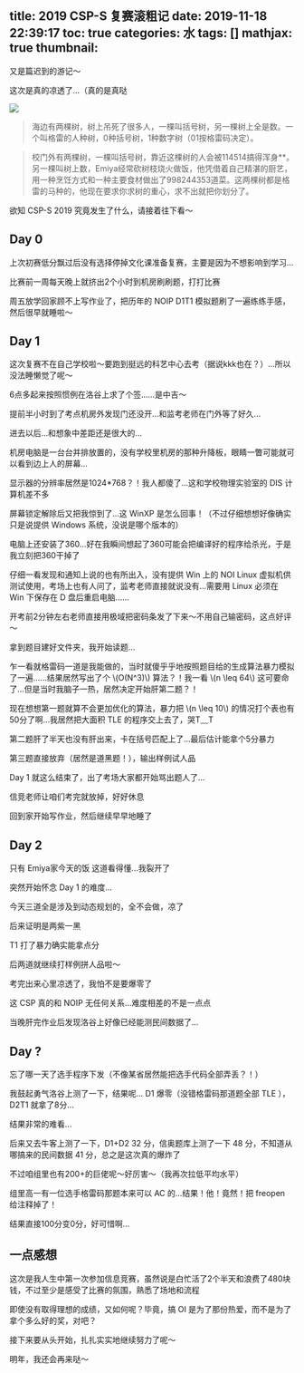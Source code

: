 title: 2019 CSP-S 复赛滚粗记
date: 2019-11-18 22:39:17
toc: true
categories: 水
tags: []
mathjax: true
thumbnail: 
---

又是篇迟到的游记～

这次是真的凉透了...（真的是真哒

![](https://blog-img-1251828412.file.myqcloud.com/2019/11/24/boom.png)

<!--more-->

> 海边有两棵树，树上吊死了很多人，一棵叫括号树，另一棵树上全是数。一个叫格雷的人种树，0种括号树，1种数字树（01按格雷码决定）。

> 校门外有两棵树，一棵叫括号树，靠近这棵树的人会被114514搞得浑身**。另一棵叫树上数，Emiya经常砍树枝烧火做饭，他凭借着自己精湛的厨艺，用一种烹饪方式和一种主要食材做出了998244353道菜。这两棵树都是格雷的马种的，他现在要求你求树的重心，求不出就把你划分了。

欲知 CSP-S 2019 究竟发生了什么，请接着往下看～

## Day 0 ##

上次初赛低分飘过后没有选择停掉文化课准备复赛，主要是因为不想影响到学习...

比赛前一周每天晚上就挤出2个小时到机房刷刷题，打打比赛

周五放学回家顾不上写作业了，把历年的 NOIP D1T1 模拟题刷了一遍练练手感，然后很早就睡啦～

## Day 1 ##

这次复赛不在自己学校啦～要跑到挺远的科艺中心去考（据说kkk也在？）...所以没法睡懒觉了呢～

6点多起来按照惯例在洛谷上求了个签......是中吉～

提前半小时到了考点机房外发现门还没开...和监考老师在门外等了好久...

进去以后...和想象中差距还是很大的...

机房电脑是一台台并排放置的，没有学校里机房的那种升降板，眼睛一瞥可能就可以看到边上人的屏幕...

显示器的分辨率居然是1024*768？！我人都傻了...这和学校物理实验室的 DIS 计算机差不多

屏幕锁定解除后又把我惊到了...这 WinXP 是怎么回事！（不过仔细想想好像确实只是说提供 Windows 系统，没说是哪个版本的）

电脑上还安装了360...好在我瞬间想起了360可能会把编译好的程序给杀光，于是我立刻把360干掉了

仔细一看发现和通知上说的也有所出入，没有提供 Win 上的 NOI Linux 虚拟机供测试使用，考场上也有人问了，监考老师直接就说没有...需要用 Linux 必须在 Win 下保存在 D 盘后重启电脑......

开考前2分钟左右老师直接用极域把密码条发了下来～不用自己输密码，这点好评～

拿到题目建好文件夹，我开始读题...

乍一看就格雷码一道是我能做的，当时就傻乎乎地按照题目给的生成算法暴力模拟了一遍......结果居然写出了个 \\(O(N^3)\\) 算法？！我一看 \\(n \leq 64\\) 这可要命了...但是当时我脑子一热，居然决定开始肝第二题？！

现在想想第一题就算不会更加优化的算法，暴力把 \\(n \leq 10\\) 的情况打个表也有50分了啊...我居然把大面积 TLE 的程序交上去了，哭T﹏T

第二题肝了半天也没有肝出来，卡在括号匹配上了...最后估计能拿个5分暴力

第三题直接放弃（居然是道黑题！），输出样例试人品

Day 1 就这么结束了，出了考场大家都开始骂出题人了...

信竞老师让咱们考完就放掉，好好休息

回到家开始写作业，然后继续早早地睡了

## Day 2 ##

只有 Emiya家今天的饭 这道看得懂...我裂开了

突然开始怀念 Day 1 的难度...

今天三道全是涉及到动态规划的，全不会做，凉了

后来证明是两紫一黑

T1 打了暴力确实能拿点分

后两道就继续打样例拼人品啦～

考完出来心里凉透了，我怕不是要爆零了

这 CSP 真的和 NOIP 无任何关系...难度相差的不是一点点

当晚肝完作业后发现洛谷上好像已经能测民间数据了...

## Day ? ##

忘了哪一天了选手程序下发（不像某省居然能把选手代码全部弄丢？！）

我鼓起勇气洛谷上测了一下，结果呢... D1 爆零（没错格雷码那道题全部 TLE ），D2T1 就拿了8分...

结果非常的难看...

后来又去牛客上测了一下，D1+D2 32 分，信奥题库上测了一下 48 分，不知道从哪搞来的民间数据 41 分，总之是这次真的爆炸了

不过咱组里也有200+的巨佬呢～好厉害～（我再次拉低平均水平）

组里高一有一位选手格雷码那题本来可以 AC 的...结果！他！竟然！把 freopen 给注释掉了！

结果直接100分变0分，好可惜啊...

## 一点感想 ##

这次是我人生中第一次参加信息竞赛，虽然说是白忙活了2个半天和浪费了480块钱，不过至少是感受了比赛的氛围，熟悉了场地和流程

即使没有取得理想的成绩，又如何呢？毕竟，搞 OI 是为了那份热爱，而不是为了拿个多么好的奖，对吧？

接下来要从头开始，扎扎实实地继续努力了呢～

明年，我还会再来哒～

